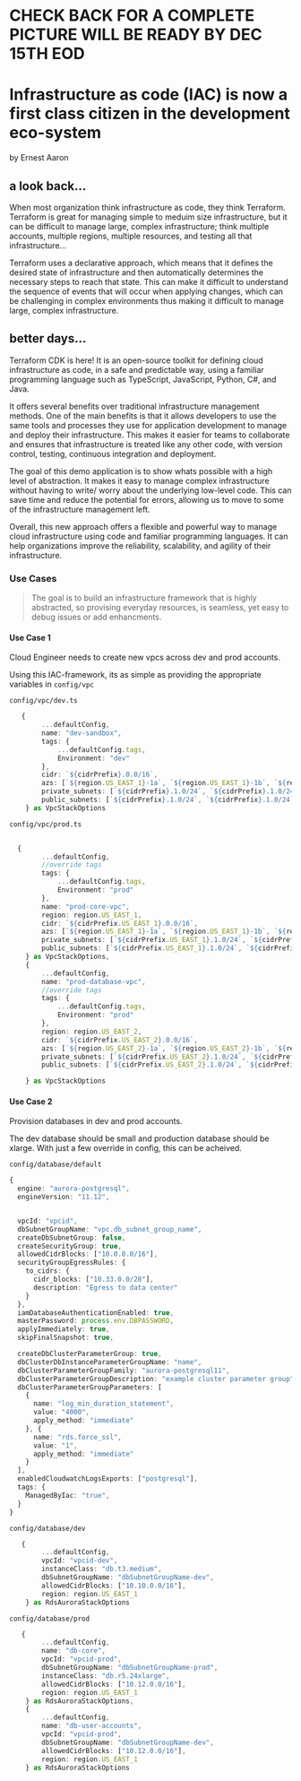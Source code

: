 # CHECK BACK FOR A COMPLETE PICTURE WILL BE READY BY DEC 15TH EOD

# Infrastructure as code (IAC) is now a first class citizen in the development eco-system
by Ernest Aaron
## a look back...
When most organization think infrastructure as code, they think Terraform.
Terraform is great for managing simple to meduim size infrastructure, but it can be difficult to manage large, complex infrastructure; think multiple accounts, multiple regions, multiple resources, and testing all that infrastructure...

Terraform uses a declarative approach, which means that it defines the desired state of infrastructure and then automatically determines the necessary steps to reach that state. This can make it difficult to understand the sequence of events that will occur when applying changes, which can be challenging in complex environments thus making it difficult to manage large, complex infrastructure.

## better days...
Terraform CDK is here! It is an open-source toolkit for defining cloud infrastructure as code, in a safe and predictable way, using a familiar programming language such as TypeScript, JavaScript, Python, C#, and Java.

It offers several benefits over traditional infrastructure management methods. One of the main benefits is that it allows developers to use the same tools and processes they use for application development to manage and deploy their infrastructure. This makes it easier for teams to collaborate and ensures that infrastructure is treated like any other code, with version control, testing, continuous integration and deployment.

The goal of this demo application is to show whats possible with a high level of abstraction. It makes it easy to manage complex infrastructure without having to write/ worry about the underlying low-level code. This can save time and reduce the potential for errors, allowing us to move to some of the infrastructure management left.

Overall, this new approach offers a flexible and powerful way to manage cloud infrastructure using code and familiar programming languages. It can help organizations improve the reliability, scalability, and agility of their infrastructure.

### Use Cases

> The goal is to build an infrastructure framework that is highly abstracted, so  provising everyday resources, is seamless, yet easy to debug issues or add enhancments.

#### Use Case 1 
Cloud Engineer needs to create new vpcs across dev and prod accounts.

Using this IAC-framework, its as simple as providing the appropriate variables in `config/vpc`

`config/vpc/dev.ts`
```typescript
   {   
        ...defaultConfig,
        name: "dev-sandbox",
        tags: {
            ...defaultConfig.tags,
            Environment: "dev"
        },
        cidr: `${cidrPrefix}.0.0/16`,
        azs: [`${region.US_EAST_1}-1a`, `${region.US_EAST_1}-1b`, `${region.US_EAST_1}-1c`],
        private_subnets: [`${cidrPrefix}.1.0/24`, `${cidrPrefix}.1.0/24`, `${cidrPrefix}.1.0/24`],
        public_subnets: [`${cidrPrefix}.1.0/24`, `${cidrPrefix}.1.0/24`, `${cidrPrefix}.1.0/24`],
    } as VpcStackOptions
```
`config/vpc/prod.ts`
```typescript
  
  {
        ...defaultConfig,
        //override tags
        tags: {
            ...defaultConfig.tags,
            Environment: "prod"
        },
        name: "prod-core-vpc",
        region: region.US_EAST_1,
        cidr: `${cidrPrefix.US_EAST_1}.0.0/16`,
        azs: [`${region.US_EAST_1}-1a`, `${region.US_EAST_1}-1b`, `${region.US_EAST_1}-1c`],
        private_subnets: [`${cidrPrefix.US_EAST_1}.1.0/24`, `${cidrPrefix.US_EAST_1}.1.0/24`, `${cidrPrefix.US_EAST_1}.1.0/24`],
        public_subnets: [`${cidrPrefix.US_EAST_1}.1.0/24`, `${cidrPrefix.US_EAST_1}.1.0/24`, `${cidrPrefix.US_EAST_1}.1.0/24`],
    } as VpcStackOptions,
    {
        ...defaultConfig,
        name: "prod-database-vpc",
        //override tags
        tags: {
            ...defaultConfig.tags,
            Environment: "prod"
        },
        region: region.US_EAST_2,
        cidr: `${cidrPrefix.US_EAST_2}.0.0/16`,
        azs: [`${region.US_EAST_2}-1a`, `${region.US_EAST_2}-1b`, `${region.US_EAST_2}-1c`],
        private_subnets: [`${cidrPrefix.US_EAST_2}.1.0/24`, `${cidrPrefix.US_EAST_2}.1.0/24`, `${cidrPrefix.US_EAST_2}.1.0/24`],
        public_subnets: [`${cidrPrefix.US_EAST_2}.1.0/24`, `${cidrPrefix.US_EAST_2}.1.0/24`, `${cidrPrefix.US_EAST_2}.1.0/24`],

    } as VpcStackOptions
 ```
#### Use Case 2 
Provision databases in dev and prod accounts.

The dev database should be small and production database should be xlarge. With just a few override in config, this can be acheived. 

`config/database/default`
```typescript
{
  engine: "aurora-postgresql",
  engineVersion: "11.12",


  vpcId: "vpcid",
  dbSubnetGroupName: "vpc.db_subnet_group_name",
  createDbSubnetGroup: false,
  createSecurityGroup: true,
  allowedCidrBlocks: ["10.0.0.0/16"],
  securityGroupEgressRules: {
    to_cidrs: {
      cidr_blocks: ["10.33.0.0/28"],
      description: "Egress to data center"
    }
  },
  iamDatabaseAuthenticationEnabled: true,
  masterPassword: process.env.DBPASSWORD,
  applyImmediately: true,
  skipFinalSnapshot: true,

  createDbClusterParameterGroup: true,
  dbClusterDbInstanceParameterGroupName: "name",
  dbClusterParameterGroupFamily: "aurora-postgresql11",
  dbClusterParameterGroupDescription: "example cluster parameter group",
  dbClusterParameterGroupParameters: [
    {
      name: "log_min_duration_statement",
      value: "4000",
      apply_method: "immediate"
    }, {
      name: "rds.force_ssl",
      value: "1",
      apply_method: "immediate"
    }
  ],
  enabledCloudwatchLogsExports: ["postgresql"],
  tags: {
    ManagedByIac: "true",
  }
}
```

`config/database/dev`
```typescript
   {   
        ...defaultConfig,
        vpcId: "vpcid-dev",
        instanceClass: "db.t3.medium",
        dbSubnetGroupName: "dbSubnetGroupName-dev",
        allowedCidrBlocks: ["10.10.0.0/16"],
        region: region.US_EAST_1
    } as RdsAuroraStackOptions
```

`config/database/prod`
```typescript
   {   
        ...defaultConfig,
        name: "db-core",
        vpcId: "vpcid-prod",
        dbSubnetGroupName: "dbSubnetGroupName-prod",
        instanceClass: "db.r5.24xlarge",
        allowedCidrBlocks: ["10.12.0.0/16"],
        region: region.US_EAST_1
    } as RdsAuroraStackOptions,
    {   
        ...defaultConfig,
        name: "db-user-accounts",
        vpcId: "vpcid-prod",
        dbSubnetGroupName: "dbSubnetGroupName-dev",
        allowedCidrBlocks: ["10.12.0.0/16"],
        region: region.US_EAST_1
    } as RdsAuroraStackOptions
```
